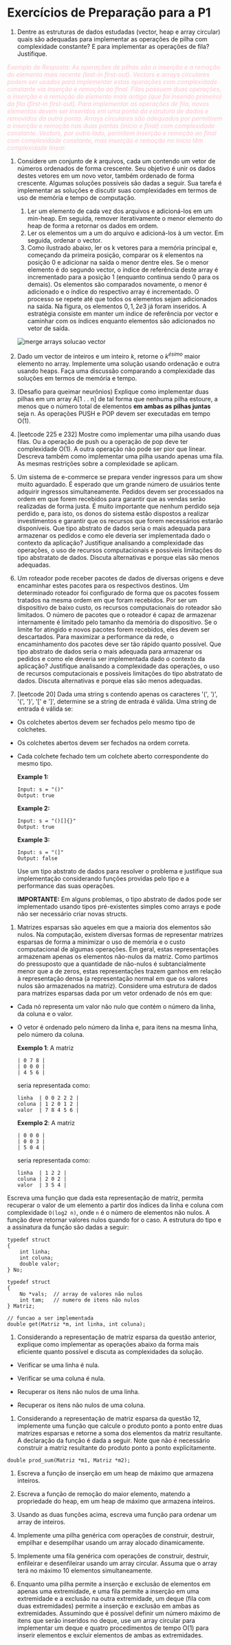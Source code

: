 
# Exercícios de Preparação para a P1

1. Dentre as estruturas de dados estudadas (vector, heap e array circular) quais são adequadas para implementar as operações de pilha com complexidade constante? E para implementar as operações de fila? Justifique.

<i style="color:pink">
Exemplo de Resposta: As operações de pilhas são a inserção e a remoção do elemento mais recente (last-in first-out). Vectors e arrays circulares podem ser usados para implementar estas operações com complexidade constante via inserção e remoção ao final. Filas possuem duas operações, a inserção e a remoção do elemento mais antigo (que foi inserido primeiro) da fila (first-in first-out). Para implementar as operações de fila, novos elementos devem ser inseridos em uma ponta da estrutura de dados e removidos da outra ponta. Arrays circulares são adequados por permitirem a inserção e remoção nas duas pontas (início e final) com complexidade constante. Vectors, por outro lado, permitem inserção e remoção ao final com complexidade constante, mas inserção e remoção no início têm complexidade linear.
</i>

1. Considere um conjunto de $k$ arquivos, cada um contendo um vetor de números ordenados de forma crescente. Seu objetivo é unir os dados destes vetores em um novo vetor, também ordenado de forma crescente. Algumas soluções possíveis são dadas a seguir. Sua tarefa é implementar as soluções e discutir suas complexidades em termos de uso de memória e tempo de computação.
   1. Ler um elemento de cada vez dos arquivos e adicioná-los em um min-heap. Em seguida, remover iterativamente o menor elemento do heap de forma a retornar os dados em ordem.
   1. Ler os elementos um a um do arquivo e adicioná-los à um vector. Em seguida, ordenar o vector.
   1. Como ilustrado abaixo, ler os k vetores para a memória principal e, começando da primeira posição, comparar os $k$ elementos na posição $0$ e adicionar na saída o menor dentre eles. Se o menor elemento é do segundo vector, o índice de referência deste array é incrementado para a posição $1$ (enquanto continua sendo $0$ para os demais). Os elementos são comparados novamente, o menor é adicionado e o índice do respectivo array é incrementado. O processo se repete até que todos os elementos sejam adicionados na saída. Na figura, os elementos $0, 1, 2 e 3$ já foram inseridos. A estratégia consiste em manter um índice de referência por vector e caminhar com os índices enquanto elementos são adicionados no vetor de saída.

    ![merge arrays solucao vector](imgs/merge-arrays-solucao-vector.png)

1. Dado um vector de inteiros e um inteiro $k$, retorne o $k^{ésimo}$ maior elemento no array. Implemente uma solução usando ordenação e outra usando heaps. Faça uma discussão comparando a complexidade das soluções em termos de memória e tempo.

1. (Desafio para queimar neurônios) Explique como implementar duas pilhas em um array A[1 . . n] de tal forma que nenhuma pilha estoure, a menos que o número total de elementos **em ambas as pilhas juntas** seja n. As operações PUSH e POP devem ser executadas em tempo O(1).

1.  [leetcode 225 e 232] Mostre como implementar uma pilha usando duas filas. Ou a operação de push ou a operação de pop deve ter complexidade O(1). A outra operação não pode ser pior que linear. Descreva também como implementar uma pilha usando apenas uma fila. As mesmas restrições sobre a complexidade se aplicam.

1. Um sistema de e-commerce se prepara vender ingressos para um show muito aguardado. É esperado que um grande número de usuários tente adquirir ingressos simultaneamente. Pedidos devem ser processados na ordem em que forem recebidos para garantir que as vendas serão realizadas de forma justa. É muito importante que nenhum perdido seja perdido e, para isto, os donos do sistema estão dispostos a realizar investimentos e garantir que os recursos que forem necessários estarão disponíveis. Que tipo abstrato de dados seria o mais adequada para armazenar os pedidos e como ele deveria ser implementada dado o contexto da aplicação? Justifique analisando a complexidade das operações, o uso de recursos computacionais e possíveis limitações do tipo abstratato de dados. Discuta alternativas e porque elas são menos adequadas.

1. Um roteador pode receber pacotes de dados de diversas origens e deve encaminhar estes pacotes para os respectivos destinos. Um determinado roteador foi configurado de forma que os pacotes fossem tratados na mesma ordem em que foram recebidos. Por ser um dispositivo de baixo custo, os recursos computacionais do roteador são limitados. O número de pacotes que o roteador é capaz de armazenar internamente é limitado pelo tamanho da memória do dispositivo. Se o limite for atingido e novos pacotes forem recebidos, eles devem ser descartados. Para  maximizar a performance da rede, o encaminhamento dos pacotes deve ser tão rápido quanto possível. Que tipo abstrato de dados seria o mais adequada para armazenar os pedidos e como ele deveria ser implementada dado o contexto da aplicação? Justifique analisando a complexidade das operações, o uso de recursos computacionais e possíveis limitações do tipo abstratato de dados. Discuta alternativas e porque elas são menos adequadas.

1. [leetcode 20] Dada uma string s contendo apenas os caracteres '(', ')', '{', '}', '[' e ']', determine se a string de entrada é válida. Uma string de entrada é válida se:
* Os colchetes abertos devem ser fechados pelo mesmo tipo de colchetes.
* Os colchetes abertos devem ser fechados na ordem correta.
* Cada colchete fechado tem um colchete aberto correspondente do mesmo tipo.

    **Example 1:**

    ```
    Input: s = "()"
    Output: true
    ```

    **Example 2:**

    ```
    Input: s = "()[]{}"
    Output: true
    ```

    **Example 3:**

    ```
    Input: s = "(]"
    Output: false
    ```

    Use um tipo abstrato de dados para resolver o problema e justifique sua implementação considerando funções providas pelo tipo e a performance das suas operações.

    **IMPORTANTE:** Em alguns problemas, o tipo abstrato de dados pode ser implementado usando tipos pré-existentes simples como arrays e pode não ser necessário criar novas structs.

1. Matrizes esparsas são aqueles em que a maioria dos elementos são nulos. Na computação, existem diversas formas de representar matrizes esparsas de forma a minimizar o uso de memória e o custo computacional de algumas operações. Em geral, estas representações armazenam apenas os elementos não-nulos da matriz. Como partimos do pressuposto que a quantidade de não-nulos é subtancialmente menor que a de zeros, estas representações trazem ganhos em relação à representação densa (a representação normal em que os valores nulos são armazenados na matriz). Considere uma estrutura de dados para matrizes esparsas dada por um vetor ordenado de nós em que:
* Cada nó representa um valor não nulo que contém o número da linha, da coluna e o valor.
* O vetor é ordenado pelo número da linha e, para itens na mesma linha, pelo número da coluna.

    **Exemplo 1**: A matriz

    ```
    | 0 7 8 |
    | 0 0 0 |
    | 4 5 6 |
    ```

    seria representada como:

    ```
    linha  | 0 0 2 2 2 |
    coluna | 1 2 0 1 2 |
    valor  | 7 8 4 5 6 |
    ```

    **Exemplo 2**: A matriz

    ```
    | 0 0 0 |
    | 0 0 3 |
    | 5 0 4 |
    ```

    seria representada como:

    ```
    linha  | 1 2 2 |
    coluna | 2 0 2 |
    valor  | 3 5 4 |
    ```

Escreva uma função que dada esta representação de matriz, permita recuperar o valor de um elemento a partir dos índices da linha e coluna com complexidade ```O(log2 n)```, onde ```n``` é o número de elementos não nulos. A função deve retornar valores nulos quando for o caso. A estrutura do tipo e a assinatura da função são dadas a seguir:

```
typedef struct
{
    int linha;
    int coluna;
    double valor;
} No;

typedef struct
{
    No *vals;  // array de valores não nulos
    int tam;   // numero de itens não nulos
} Matriz;

// funcao a ser implementada
double get(Matriz *m, int linha, int coluna);
```

1. Considerando a representação de matriz esparsa da questão anterior, explique como implementar as operações abaixo da forma mais eficiente quanto possível e discuta as complexidades da solução.

* Verificar se uma linha é nula.

* Verificar se uma coluna é nula.

* Recuperar os itens não nulos de uma linha.

* Recuperar os itens não nulos de uma coluna.

1. Considerando a representação de matriz esparsa da questão 12, implemente uma função que calcule o produto ponto a ponto entre duas matrizes esparsas e retorne a soma dos elementos da matriz resultante. A declaração da função é dada a seguir. Note que não é necessário construir a matriz resultante do produto ponto a ponto explicitamente.

```
double prod_sum(Matriz *m1, Matriz *m2);
```

1. Escreva a função de inserção em um heap de máximo que armazena inteiros.

1. Escreva a função de remoção do maior elemento, matendo a propriedade do heap, em um heap de máximo que armazena inteiros.

1.  Usando as duas funções acima, escreva uma função para ordenar um array de inteiros.

1. Implemente uma pilha genérica com operações de construir, destruir, empilhar e desempilhar usando um array alocado dinamicamente.

1. Implemente uma fila genérica com operações de construir, destruir, enfileirar e desenfileirar usando um array circular. Assuma que o array terá no máximo 10 elementos simultaneamente.

1. Enquanto uma pilha permite a inserção e exclusão de elementos em apenas uma extremidade, e uma fila permite a inserção em uma extremidade e a exclusão na outra extremidade, um deque (fila com duas extremidades) permite a inserção e exclusão em ambas as extremidades. Assumindo que é possível definir um número máximo de itens que serão inseridos no deque, use um array circular para implementar um deque e quatro procedimentos de tempo O(1) para inserir elementos e excluir elementos de ambas as extremidades.
